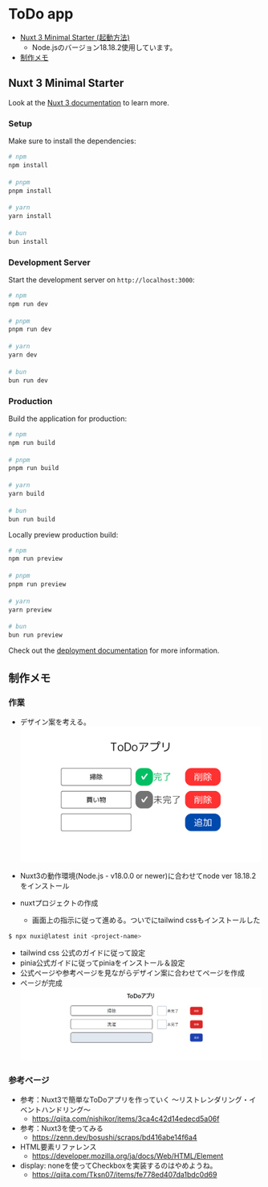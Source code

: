 # ToDo app

- [Nuxt 3 Minimal Starter (起動方法)](#nuxt-3-minimal-starter)
	- Node.jsのバージョン18.18.2使用しています。
- [制作メモ](#制作メモ)

## Nuxt 3 Minimal Starter

Look at the [Nuxt 3 documentation](https://nuxt.com/docs/getting-started/introduction) to learn more.

### Setup

Make sure to install the dependencies:

```bash
# npm
npm install

# pnpm
pnpm install

# yarn
yarn install

# bun
bun install
```

### Development Server

Start the development server on `http://localhost:3000`:

```bash
# npm
npm run dev

# pnpm
pnpm run dev

# yarn
yarn dev

# bun
bun run dev
```

### Production

Build the application for production:

```bash
# npm
npm run build

# pnpm
pnpm run build

# yarn
yarn build

# bun
bun run build
```

Locally preview production build:

```bash
# npm
npm run preview

# pnpm
pnpm run preview

# yarn
yarn preview

# bun
bun run preview
```

Check out the [deployment documentation](https://nuxt.com/docs/getting-started/deployment) for more information.

## 制作メモ
### 作業
- デザイン案を考える。
![デザイン](design.png)

- Nuxt3の動作環境(Node.js - v18.0.0 or newer)に合わせてnode ver 18.18.2をインストール

- nuxtプロジェクトの作成
	- 画面上の指示に従って進める。ついでにtailwind cssもインストールした
```bash
$ npx nuxi@latest init <project-name>
``` 
- tailwind css 公式のガイドに従って設定
- pinia公式ガイドに従ってpiniaをインストール＆設定
- 公式ページや参考ページを見ながらデザイン案に合わせてページを作成
- ページが完成
![完成したページ](image.png)

### 参考ページ
- 参考：Nuxt3で簡単なToDoアプリを作っていく 〜リストレンダリング・イベントハンドリング〜
	- https://qiita.com/nishikor/items/3ca4c42d14edecd5a06f
- 参考：Nuxt3を使ってみる
	- https://zenn.dev/bosushi/scraps/bd416abe14f6a4
- HTML要素リファレンス
	- https://developer.mozilla.org/ja/docs/Web/HTML/Element
- display: noneを使ってCheckboxを実装するのはやめようね。
	- https://qiita.com/Tksn07/items/fe778ed407da1bdc0d69